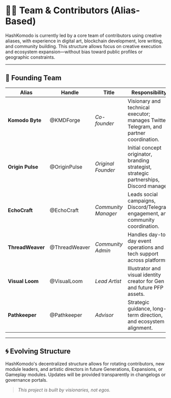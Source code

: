 # 🧑‍🚀 Team & Contributors (Alias-Based)

HashKomodo is currently led by a core team of contributors using creative aliases, with experience in digital art, blockchain development, lore writing, and community building. This structure allows focus on creative execution and ecosystem expansion—without bias toward public profiles or geographic constraints.

---

## 🔹 Founding Team

| Alias            | Handle        | Title                                                                     | Responsibility                                                                            |
| ---------------- | ------------- | ------------------------------------------------------------------------- | ----------------------------------------------------------------------------------------- |
| **Komodo Byte**  | @KMDForge     | *Co-founder* | Visionary and technical executor; manages Twitter, Telegram, and partner coordination.    |
| **Origin Pulse** | @OriginPulse  | *Original Founder*             | Initial concept originator, branding strategist, strategic partnerships, Discord manager. |
| **EchoCraft**    | @EchoCraft    | *Community Manager*                                                       | Leads social campaigns, Discord/Telegram engagement, and community coordination.          |
| **ThreadWeaver** | @ThreadWeaver | *Community Admin*                                                         | Handles day-to-day event operations and tech support across platforms.                    |
| **Visual Loom**  | @VisualLoom   | *Lead Artist*                                                             | Illustrator and visual identity creator for Gen 0 and future PFP assets.                  |
| **Pathkeeper**   | @Pathkeeper   | *Advisor*                                                                 | Strategic guidance, long-term direction, and ecosystem alignment.                         |

---

## 🌀 Evolving Structure

HashKomodo's decentralized structure allows for rotating contributors, new module leaders, and artistic directors in future Generations, Expansions, or Gameplay modules. Updates will be provided transparently in changelogs or governance portals.

> *This project is built by visionaries, not egos.*

